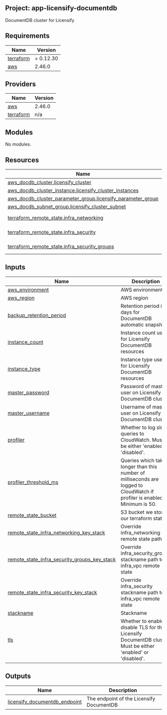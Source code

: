 ## Project: app-licensify-documentdb

DocumentDB cluster for Licensify

## Requirements

| Name | Version |
|------|---------|
| <a name="requirement_terraform"></a> [terraform](#requirement\_terraform) | = 0.12.30 |
| <a name="requirement_aws"></a> [aws](#requirement\_aws) | 2.46.0 |

## Providers

| Name | Version |
|------|---------|
| <a name="provider_aws"></a> [aws](#provider\_aws) | 2.46.0 |
| <a name="provider_terraform"></a> [terraform](#provider\_terraform) | n/a |

## Modules

No modules.

## Resources

| Name | Type |
|------|------|
| [aws_docdb_cluster.licensify_cluster](https://registry.terraform.io/providers/hashicorp/aws/2.46.0/docs/resources/docdb_cluster) | resource |
| [aws_docdb_cluster_instance.licensify_cluster_instances](https://registry.terraform.io/providers/hashicorp/aws/2.46.0/docs/resources/docdb_cluster_instance) | resource |
| [aws_docdb_cluster_parameter_group.licensify_parameter_group](https://registry.terraform.io/providers/hashicorp/aws/2.46.0/docs/resources/docdb_cluster_parameter_group) | resource |
| [aws_docdb_subnet_group.licensify_cluster_subnet](https://registry.terraform.io/providers/hashicorp/aws/2.46.0/docs/resources/docdb_subnet_group) | resource |
| [terraform_remote_state.infra_networking](https://registry.terraform.io/providers/hashicorp/terraform/latest/docs/data-sources/remote_state) | data source |
| [terraform_remote_state.infra_security](https://registry.terraform.io/providers/hashicorp/terraform/latest/docs/data-sources/remote_state) | data source |
| [terraform_remote_state.infra_security_groups](https://registry.terraform.io/providers/hashicorp/terraform/latest/docs/data-sources/remote_state) | data source |

## Inputs

| Name | Description | Type | Default | Required |
|------|-------------|------|---------|:--------:|
| <a name="input_aws_environment"></a> [aws\_environment](#input\_aws\_environment) | AWS environment | `string` | n/a | yes |
| <a name="input_aws_region"></a> [aws\_region](#input\_aws\_region) | AWS region | `string` | `"eu-west-1"` | no |
| <a name="input_backup_retention_period"></a> [backup\_retention\_period](#input\_backup\_retention\_period) | Retention period in days for DocumentDB automatic snapshots | `string` | `"1"` | no |
| <a name="input_instance_count"></a> [instance\_count](#input\_instance\_count) | Instance count used for Licensify DocumentDB resources | `string` | `"3"` | no |
| <a name="input_instance_type"></a> [instance\_type](#input\_instance\_type) | Instance type used for Licensify DocumentDB resources | `string` | `"db.r5.large"` | no |
| <a name="input_master_password"></a> [master\_password](#input\_master\_password) | Password of master user on Licensify DocumentDB cluster | `string` | n/a | yes |
| <a name="input_master_username"></a> [master\_username](#input\_master\_username) | Username of master user on Licensify DocumentDB cluster | `string` | n/a | yes |
| <a name="input_profiler"></a> [profiler](#input\_profiler) | Whether to log slow queries to CloudWatch. Must be either 'enabled' or 'disabled'. | `string` | `"enabled"` | no |
| <a name="input_profiler_threshold_ms"></a> [profiler\_threshold\_ms](#input\_profiler\_threshold\_ms) | Queries which take longer than this number of milliseconds are logged to CloudWatch if profiler is enabled. Minimum is 50. | `string` | `"300"` | no |
| <a name="input_remote_state_bucket"></a> [remote\_state\_bucket](#input\_remote\_state\_bucket) | S3 bucket we store our terraform state in | `string` | n/a | yes |
| <a name="input_remote_state_infra_networking_key_stack"></a> [remote\_state\_infra\_networking\_key\_stack](#input\_remote\_state\_infra\_networking\_key\_stack) | Override infra\_networking remote state path | `string` | `""` | no |
| <a name="input_remote_state_infra_security_groups_key_stack"></a> [remote\_state\_infra\_security\_groups\_key\_stack](#input\_remote\_state\_infra\_security\_groups\_key\_stack) | Override infra\_security\_groups stackname path to infra\_vpc remote state | `string` | `""` | no |
| <a name="input_remote_state_infra_security_key_stack"></a> [remote\_state\_infra\_security\_key\_stack](#input\_remote\_state\_infra\_security\_key\_stack) | Override infra\_security stackname path to infra\_vpc remote state | `string` | `""` | no |
| <a name="input_stackname"></a> [stackname](#input\_stackname) | Stackname | `string` | n/a | yes |
| <a name="input_tls"></a> [tls](#input\_tls) | Whether to enable or disable TLS for the Licensify DocumentDB cluster. Must be either 'enabled' or 'disabled'. | `string` | `"enabled"` | no |

## Outputs

| Name | Description |
|------|-------------|
| <a name="output_licensify_documentdb_endpoint"></a> [licensify\_documentdb\_endpoint](#output\_licensify\_documentdb\_endpoint) | The endpoint of the Licensify DocumentDB |
